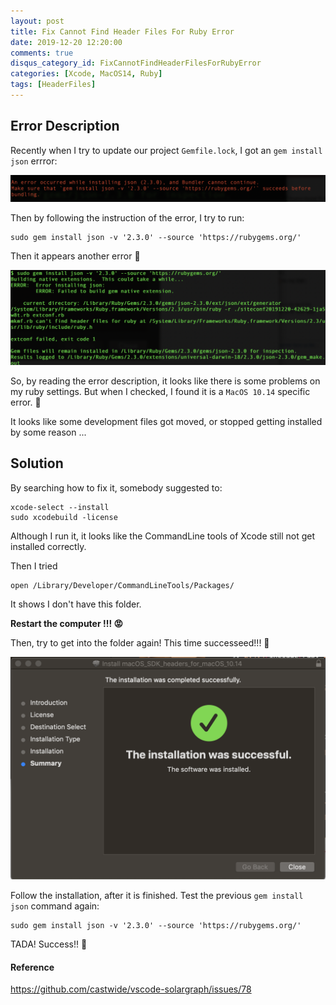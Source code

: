 ```yaml
---
layout: post
title: Fix Cannot Find Header Files For Ruby Error
date: 2019-12-20 12:20:00
comments: true
disqus_category_id: FixCannotFindHeaderFilesForRubyError
categories: [Xcode, MacOS14, Ruby]
tags: [HeaderFiles]
---
```


## Error Description

Recently when I try to update our project `Gemfile.lock`, I got an `gem install json` errror:

![installJson](/images/2019-12-20-Fix-Cannot-Find-Header-Files-For-Ruby-Error/installJson.png)

Then by following the instruction of the error, I try to run:

```shell
sudo gem install json -v '2.3.0' --source 'https://rubygems.org/'
```

Then it appears another error 🤯

![rubyHeader](/images/2019-12-20-Fix-Cannot-Find-Header-Files-For-Ruby-Error/rubyHeader.png)

So, by reading the error description, it looks like there is some problems on my ruby settings. But when I checked, I found it is a `MacOS 10.14` specific error. 🙁

It looks like some development files got moved, or stopped getting installed by some reason ...

## Solution

By searching how to fix it, somebody suggested to:

```shell
xcode-select --install
sudo xcodebuild -license
```

Although I run it, it looks like the CommandLine tools of Xcode still not get installed correctly.

Then I tried

```shell
open /Library/Developer/CommandLineTools/Packages/
```

It shows I don't have this folder.

**Restart the computer !!! 😡**

Then, try to get into the folder again! This time successeed!!! 🤠

![macOSHeader](/images/2019-12-20-Fix-Cannot-Find-Header-Files-For-Ruby-Error/macOSHeader.png)

Follow the installation, after it is finished. Test the previous `gem install json` command again:

```shell
sudo gem install json -v '2.3.0' --source 'https://rubygems.org/'
```

TADA! Success!! 🥳

#### Reference
https://github.com/castwide/vscode-solargraph/issues/78